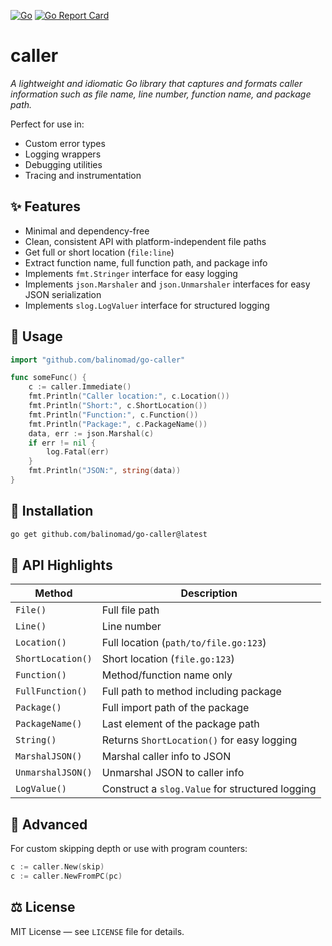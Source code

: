 [![Go](https://github.com/balinomad/go-caller/actions/workflows/go.yml/badge.svg)](https://github.com/balinomad/go-caller/actions/workflows/go.yml)
[![Go Report Card](https://goreportcard.com/badge/github.com/balinomad/go-caller)](https://goreportcard.com/report/github.com/balinomad/go-caller)

# caller

*A lightweight and idiomatic Go library that captures and formats caller information such as file name, line number, function name, and package path.*

Perfect for use in:
- Custom error types
- Logging wrappers
- Debugging utilities
- Tracing and instrumentation

## ✨ Features

- Minimal and dependency-free
- Clean, consistent API with platform-independent file paths
- Get full or short location (`file:line`)
- Extract function name, full function path, and package info
- Implements `fmt.Stringer` interface for easy logging
- Implements `json.Marshaler` and `json.Unmarshaler` interfaces for easy JSON serialization
- Implements `slog.LogValuer` interface for structured logging

## 🚀 Usage

```go
import "github.com/balinomad/go-caller"

func someFunc() {
    c := caller.Immediate()
    fmt.Println("Caller location:", c.Location())
    fmt.Println("Short:", c.ShortLocation())
    fmt.Println("Function:", c.Function())
    fmt.Println("Package:", c.PackageName())
    data, err := json.Marshal(c)
    if err != nil {
        log.Fatal(err)
    }
    fmt.Println("JSON:", string(data))
}
```

## 📌 Installation

```bash
go get github.com/balinomad/go-caller@latest
```

## 📘 API Highlights

| Method            | Description                                     |
|-------------------|-------------------------------------------------|
| `File()`          | Full file path                                  |
| `Line()`          | Line number                                     |
| `Location()`      | Full location (`path/to/file.go:123`)           |
| `ShortLocation()` | Short location (`file.go:123`)                  |
| `Function()`      | Method/function name only                       |
| `FullFunction()`  | Full path to method including package           |
| `Package()`       | Full import path of the package                 |
| `PackageName()`   | Last element of the package path                |
| `String()`        | Returns `ShortLocation()` for easy logging      |
| `MarshalJSON()`   | Marshal caller info to JSON                     |
| `UnmarshalJSON()` | Unmarshal JSON to caller info                   |
| `LogValue()`      | Construct a `slog.Value` for structured logging |

## 🔧 Advanced

For custom skipping depth or use with program counters:

```go
c := caller.New(skip)
c := caller.NewFromPC(pc)
```

## ⚖️ License

MIT License — see `LICENSE` file for details.
